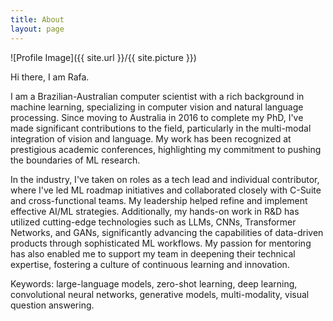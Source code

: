 ```yaml
---
title: About
layout: page
---
```

![Profile Image]({{ site.url }}/{{ site.picture }})

Hi there, I am Rafa.

I am a Brazilian-Australian computer scientist with a rich background in machine learning, 
specializing in computer vision and natural language processing. Since moving to Australia 
in 2016 to complete my PhD, I've made significant contributions to the field, particularly 
in the multi-modal integration of vision and language. My work has been recognized at 
prestigious academic conferences, highlighting my commitment to pushing the boundaries of ML research.

In the industry, I've taken on roles as a tech lead and individual contributor, where I've led ML 
roadmap initiatives and collaborated closely with C-Suite and cross-functional teams. My leadership 
helped refine and implement effective AI/ML strategies. Additionally, my hands-on work in R&D has 
utilized cutting-edge technologies such as LLMs, CNNs, Transformer Networks, and GANs, significantly advancing 
the capabilities of data-driven products through sophisticated ML workflows. My passion for mentoring 
has also enabled me to support my team in deepening their technical expertise, fostering a culture of 
continuous learning and innovation.

Keywords: large-language models, zero-shot learning, deep learning, convolutional neural networks, generative models, multi-modality,
visual question answering.


